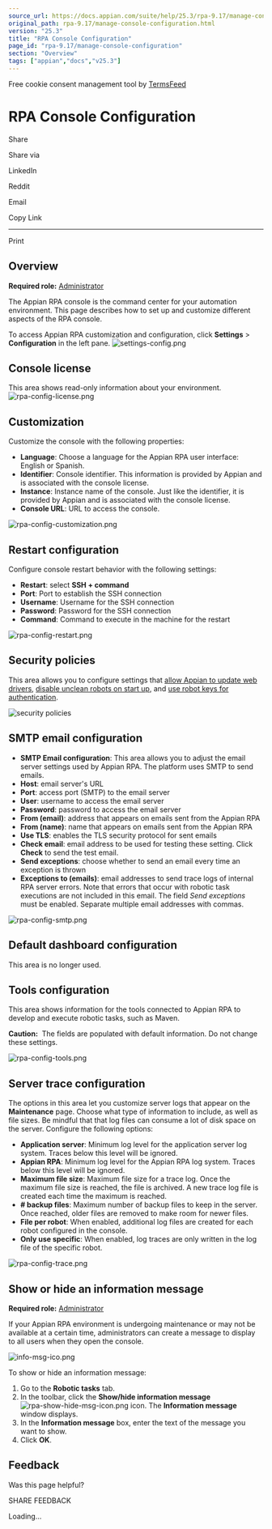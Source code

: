 ```yaml
---
source_url: https://docs.appian.com/suite/help/25.3/rpa-9.17/manage-console-configuration.html
original_path: rpa-9.17/manage-console-configuration.html
version: "25.3"
title: "RPA Console Configuration"
page_id: "rpa-9.17/manage-console-configuration"
section: "Overview"
tags: ["appian","docs","v25.3"]
---
```



Free cookie consent management tool by [TermsFeed](https://www.termsfeed.com/)

# RPA Console Configuration

Share

Share via

LinkedIn

Reddit

Email

Copy Link

* * *

Print

## Overview

**Required role:** [Administrator](learn-user-settings.html#rpa-roles)

The Appian RPA console is the command center for your automation environment. This page describes how to set up and customize different aspects of the RPA console.

To access Appian RPA customization and configuration, click **Settings** > **Configuration** in the left pane. ![settings-config.png](images/settings-config.png)

## Console license

This area shows read-only information about your environment. ![rpa-config-license.png](images/rpa-config-license.png)

## Customization

Customize the console with the following properties:

-   **Language**: Choose a language for the Appian RPA user interface: English or Spanish.
-   **Identifier**: Console identifier. This information is provided by Appian and is associated with the console license.
-   **Instance**: Instance name of the console. Just like the identifier, it is provided by Appian and is associated with the console license.
-   **Console URL**: URL to access the console.

![rpa-config-customization.png](images/rpa-config-customization.png)

## Restart configuration

Configure console restart behavior with the following settings:

-   **Restart**: select **SSH + command**
-   **Port**: Port to establish the SSH connection
-   **Username**: Username for the SSH connection
-   **Password**: Password for the SSH connection
-   **Command**: Command to execute in the machine for the restart

![rpa-config-restart.png](images/rpa-config-restart.png)

## Security policies

This area allows you to configure settings that [allow Appian to update web drivers](actions-browser.html#browser-module-architecture), [disable unclean robots on start up](manage-robots.html#disable-robots-on-restart), and [use robot keys for authentication](manage-robots-installation-config.html#robot-keys).

![security policies](images/security-policies.png)

## SMTP email configuration

-   **SMTP Email configuration**: This area allows you to adjust the email server settings used by Appian RPA. The platform uses SMTP to send emails.
-   **Host**: email server's URL
-   **Port**: access port (SMTP) to the email server
-   **User**: username to access the email server
-   **Password**: password to access the email server
-   **From (email)**: address that appears on emails sent from the Appian RPA
-   **From (name)**: name that appears on emails sent from the Appian RPA
-   **Use TLS**: enables the TLS security protocol for sent emails
-   **Check email**: email address to be used for testing these setting. Click **Check** to send the test email.
-   **Send exceptions**: choose whether to send an email every time an exception is thrown
-   **Exceptions to (emails)**: email addresses to send trace logs of internal RPA server errors. Note that errors that occur with robotic task executions are not included in this email. The field _Send exceptions_ must be enabled. Separate multiple email addresses with commas.

![rpa-config-smtp.png](images/rpa-config-smtp.png)

## Default dashboard configuration

This area is no longer used.

## Tools configuration

This area shows information for the tools connected to Appian RPA to develop and execute robotic tasks, such as Maven.

**Caution:**  The fields are populated with default information. Do not change these settings.

![rpa-config-tools.png](images/rpa-config-tools.png)

## Server trace configuration

The options in this area let you customize server logs that appear on the **Maintenance** page. Choose what type of information to include, as well as file sizes. Be mindful that that log files can consume a lot of disk space on the server. Configure the following options:

-   **Application server**: Minimum log level for the application server log system. Traces below this level will be ignored.
-   **Appian RPA**: Minimum log level for the Appian RPA log system. Traces below this level will be ignored.
-   **Maximum file size**: Maximum file size for a trace log. Once the maximum file size is reached, the file is archived. A new trace log file is created each time the maximum is reached.
-   **\# backup files**: Maximum number of backup files to keep in the server. Once reached, older files are removed to make room for newer files.
-   **File per robot**: When enabled, additional log files are created for each robot configured in the console.
-   **Only use specific**: When enabled, log traces are only written in the log file of the specific robot.

![rpa-config-trace.png](images/rpa-config-trace.png)

## Show or hide an information message

**Required role:** [Administrator](learn-user-settings.html#rpa-roles)

If your Appian RPA environment is undergoing maintenance or may not be available at a certain time, administrators can create a message to display to all users when they open the console.

![info-msg-ico.png](images/info-msg-ico.png)

To show or hide an information message:

1.  Go to the **Robotic tasks** tab.
2.  In the toolbar, click the **Show/hide information message** ![rpa-show-hide-msg-icon.png](images/rpa-show-hide-msg-icon.png) icon. The **Information message** window displays.
3.  In the **Information message** box, enter the text of the message you want to show.
4.  Click **OK**.

## Feedback

Was this page helpful?

SHARE FEEDBACK

Loading...